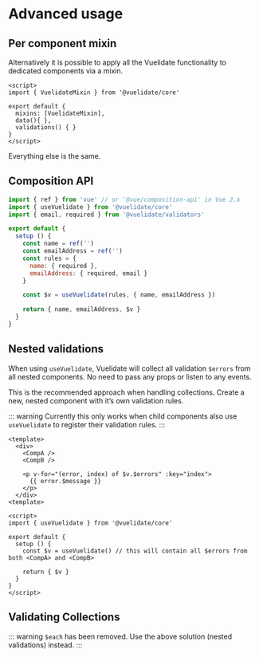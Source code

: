 # Advanced usage

## Per component mixin

Alternatively it is possible to apply all the Vuelidate functionality to dedicated components via a mixin.

```vue
<script>
import { VuelidateMixin } from '@vuelidate/core'

export default {
  mixins: [VuelidateMixin],
  data(){ },
  validations() { }
}
</script>
```

Everything else is the same.

## Composition API

```js
import { ref } from 'vue' // or '@vue/composition-api' in Vue 2.x
import { useVuelidate } from '@vuelidate/core'
import { email, required } from '@vuelidate/validators'

export default {
  setup () {
    const name = ref('')
    const emailAddress = ref('')
    const rules = {
      name: { required },
      emailAddress: { required, email }
    }

    const $v = useVuelidate(rules, { name, emailAddress })

    return { name, emailAddress, $v }
  }
}
```

## Nested validations

When using `useVuelidate`, Vuelidate will collect all validation `$errors` from all nested components. No need to pass any props or listen to any events.

This is the recommended approach when handling collections. Create a new, nested component with it’s own validation rules.

::: warning
Currently this only works when child components also use `useVuelidate` to register their validation rules.
:::

```vue
<template>
  <div>
    <CompA />
    <CompB />

    <p v-for="(error, index) of $v.$errors" :key="index">
      {{ error.$message }}
    </p>
  </div>
<template>

<script>
import { useVuelidate } from '@vuelidate/core'

export default {
  setup () {
    const $v = useVuelidate() // this will contain all $errors from both <CompA> and <CompB>

    return { $v }
  }
}
</script>
```

## Validating Collections

::: warning
`$each` has been removed. Use the above solution (nested validations) instead.
:::
